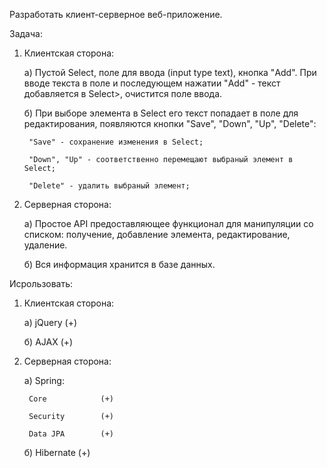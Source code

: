 Разработать клиент-серверное веб-приложение.

Задача:

1. Клиентская сторона:

	а) Пустой Select, поле для ввода (input type text), кнопка "Add". При вводе текста в поле и последующем нажатии "Add" - текст добавляется в Select>, очистится поле ввода.

	б) При выборе элемента в Select его текст попадает в поле для редактирования, появляются кнопки "Save", "Down", "Up", "Delete":

		"Save" - сохранение изменения в Select;

		"Down", "Up" - соответственно перемещают выбраный элемент в Select;

		"Delete" - удалить выбраный элемент;

2. Серверная сторона:

	а) Простое API предоставляющее функционал для манипуляции со списком: получение, добавление элемента, редактирование, удаление. 

	б) Вся информация хранится в базе данных.

Исрользовать:

1. Клиентская сторона:

	а) jQuery			(+)

	б) AJAX				(+)

2. Серверная сторона:

	а) Spring: 

		Core			(+)

		Security		(+)

		Data JPA		(+) 

	б) Hibernate			(+)
	
